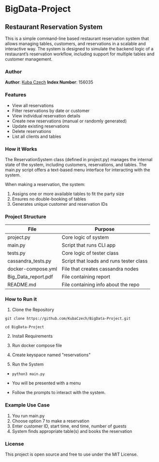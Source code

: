 # BigData-Project
## **Restaurant Reservation System**

This is a simple command-line based restaurant reservation system that allows managing tables, customers, and reservations in a scalable and interactive way. The system is designed to simulate the backend logic of a restaurant’s reservation workflow, including support for multiple tables and customer management.

### Author
**Author**: [Kuba Czech](https://github.com/KubaCzech)
**Index Number**: 156035

### Features

* View all reservations
* Filter reservations by date or customer
* View individual reservation details
* Create new reservations (manual or randomly generated)
* Update existing reservations
* Delete reservations
* List all clients and tables

### How it Works

The ReservationSystem class (defined in project.py) manages the internal state of the system, including customers, reservations, and tables. The main.py script offers a text-based menu interface for interacting with the system.

When making a reservation, the system:

1. Assigns one or more available tables to fit the party size
2. Ensures no double-booking of tables
3. Generates unique customer and reservation IDs

### Project Structure
| File                 | Purpose              |
|----------------------|----------------------|
| project.py           | Core logic of system |
| main.py              | Script that runs CLI app    |
| tests.py             | Core logic of tester class   |
| cassandra_tests.py | Script that loads and runs tester class   |
| docker-compose.yml | File that creates cassandra nodes |
| Big_Data_report.pdf | File containing report |
| README.md | File containing info about the repo |

### How to Run it

1. Clone the Repository

``` git clone https://github.com/KubaCzech/BigData-Project.git ```

``` cd BigData-Project ```

2. Install Requirements

3. Run docker compose file

4. Create keyspace named "reservations"

5. Run the System

- ``` python3 main.py ```

- You will be presented with a menu

- Follow the prompts to interact with the system.

### Example Use Case

1. You run main.py
2. Choose option 7 to make a reservation
3. Enter customer ID, start time, end time, number of guests
4. System finds appropriate table(s) and books the reservation

### License
This project is open source and free to use under the MIT License.